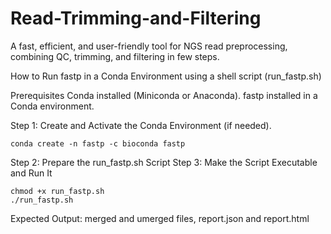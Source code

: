 # Read-Trimming-and-Filtering
A fast, efficient, and user-friendly tool for NGS read preprocessing, combining QC, trimming, and filtering in few steps.

How to Run fastp in a Conda Environment using a shell script (run_fastp.sh)

Prerequisites
    Conda installed (Miniconda or Anaconda).
    fastp installed in a Conda environment.

Step 1: Create and Activate the Conda Environment (if needed).

    conda create -n fastp -c bioconda fastp
    
Step 2: Prepare the run_fastp.sh Script
Step 3: Make the Script Executable and Run It

    chmod +x run_fastp.sh
    ./run_fastp.sh
    
Expected Output: merged and umerged files, report.json and report.html  

